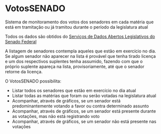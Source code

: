 # VotosSENADO

Sistema de monitoramento dos votos dos senadores em cada matéria que está em tramitação ou já tramitou durante o período da legislatura atual

Todos os dados são obtidos do [Serviços de Dados Abertos Legislativos do Senado Federal](http://legis.senado.leg.br/dadosabertos/docs/index.html)

A listagem de senadores contempla aqueles que estão em exercício no dia. Se algum senador não aparecer na lista é provável que tenha tirado licença e um dos respectivos suplentes tenha assumido, fazendo com que o próprio suplente apareça na lista, provisoriamente, até que o senador retorne da licença.

O VotosSENADO possibilita:
- Listar todos os senadores que estão em exercício no dia atual
- Listar todas as matérias que foram ou serão votadas na legislatura atual
- Acompanhar, através de gráficos, se um senador está predominantemente votando a favor ou contra determinado assunto
- Acompanhar, através de gráficos, se um senador está presente durante as votações, mas não está registrando voto
- Acompanhar, através de gráficos, se um senador não está presente nas votações
